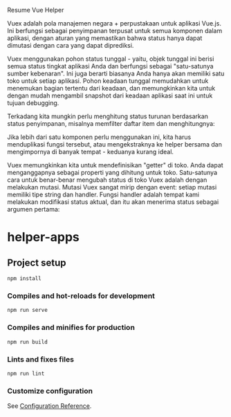 Resume Vue Helper

Vuex adalah pola manajemen negara + perpustakaan untuk aplikasi Vue.js. Ini berfungsi sebagai penyimpanan terpusat untuk semua komponen dalam aplikasi, dengan aturan yang memastikan bahwa status hanya dapat dimutasi dengan cara yang dapat diprediksi.

Vuex menggunakan pohon status tunggal - yaitu, objek tunggal ini berisi semua status tingkat aplikasi Anda dan berfungsi sebagai "satu-satunya sumber kebenaran". Ini juga berarti biasanya Anda hanya akan memiliki satu toko untuk setiap aplikasi. Pohon keadaan tunggal memudahkan untuk menemukan bagian tertentu dari keadaan, dan memungkinkan kita untuk dengan mudah mengambil snapshot dari keadaan aplikasi saat ini untuk tujuan debugging.

Terkadang kita mungkin perlu menghitung status turunan berdasarkan status penyimpanan, misalnya memfilter daftar item dan menghitungnya:

Jika lebih dari satu komponen perlu menggunakan ini, kita harus menduplikasi fungsi tersebut, atau mengekstraknya ke helper bersama dan mengimpornya di banyak tempat - keduanya kurang ideal.

Vuex memungkinkan kita untuk mendefinisikan "getter" di toko. Anda dapat menganggapnya sebagai properti yang dihitung untuk toko.
Satu-satunya cara untuk benar-benar mengubah status di toko Vuex adalah dengan melakukan mutasi. Mutasi Vuex sangat mirip dengan event: setiap mutasi memiliki tipe string dan handler. Fungsi handler adalah tempat kami melakukan modifikasi status aktual, dan itu akan menerima status sebagai argumen pertama:

# helper-apps

## Project setup
```
npm install
```

### Compiles and hot-reloads for development
```
npm run serve
```

### Compiles and minifies for production
```
npm run build
```

### Lints and fixes files
```
npm run lint
```

### Customize configuration
See [Configuration Reference](https://cli.vuejs.org/config/).
